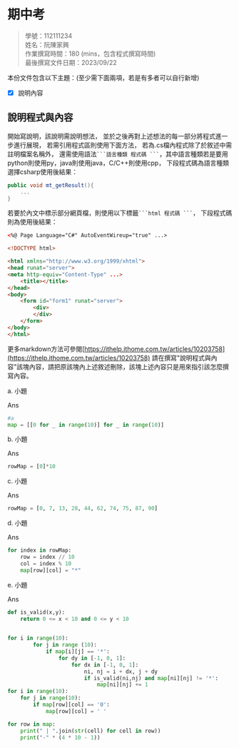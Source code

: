 # 期中考
>
>學號：112111234
><br />
>姓名：阮陳家興
><br />
>作業撰寫時間：180 (mins，包含程式撰寫時間)
><br />
>最後撰寫文件日期：2023/09/22
>

本份文件包含以下主題：(至少需下面兩項，若是有多者可以自行新增)
- [x] 說明內容

## 說明程式與內容

開始寫說明，該說明需說明想法，
並於之後再對上述想法的每一部分將程式進一步進行展現，
若需引用程式區則使用下面方法，
若為.cs檔內程式除了於敘述中需註明檔案名稱外，
還需使用語法` ```語言種類 程式碼 ``` `，其中語言種類若是要用python則使用py，java則使用java，C/C++則使用cpp，
下段程式碼為語言種類選擇csharp使用後結果：

```csharp
public void mt_getResult(){
    ...
}
```

若要於內文中標示部分網頁檔，則使用以下標籤` ```html 程式碼 ``` `，
下段程式碼則為使用後結果：

```html
<%@ Page Language="C#" AutoEventWireup="true" ...>

<!DOCTYPE html>

<html xmlns="http://www.w3.org/1999/xhtml">
<head runat="server">
<meta http-equiv="Content-Type" ...>
    <title></title>
</head>
<body>
    <form id="form1" runat="server">
        <div>
        </div>
    </form>
</body>
</html>
```
更多markdown方法可參閱[https://ithelp.ithome.com.tw/articles/10203758](https://ithelp.ithome.com.tw/articles/10203758)
請在撰寫"說明程式與內容"該塊內容，請把原該塊內上述敘述刪除，該塊上述內容只是用來指引該怎麼撰寫內容。


a. 小題

Ans
```py
#a
map = [[0 for _ in range(10)] for _ in range(10)]
```

b. 小題

Ans
```py
rowMap = [0]*10
```

c. 小題

Ans
```py
rowMap = [0, 7, 13, 28, 44, 62, 74, 75, 87, 90]
```

d. 小題

Ans
```py
for index in rowMap:
    row = index // 10
    col = index % 10
    map[row][col] = "*"
```

e. 小題

Ans
```py
def is_valid(x,y):
    return 0 <= x < 10 and 0 <= y < 10
   

for i in range(10):
        for j in range (10):
            if map[i][j] == '*':
                for dy in [-1, 0, 1]:
                    for dx in [-1, 0, 1]:
                        ni, nj = i + dx, j + dy 
                        if is_valid(ni,nj) and map[ni][nj] != '*':
                            map[ni][nj] += 1
for i in range(10):
    for j in range(10):
        if map[row][col] == '0':
            map[row][col] = ' '                      

for row in map:                        
    print(" | ".join(str(cell) for cell in row))
    print("-" * (4 * 10 - 1))
```